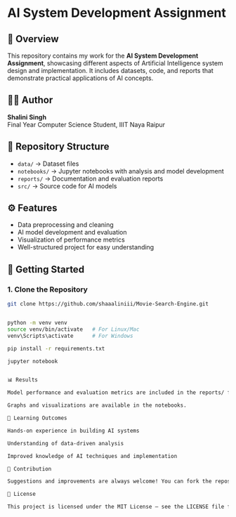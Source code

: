 # AI System Development Assignment

## 📌 Overview  
This repository contains my work for the **AI System Development Assignment**, showcasing different aspects of Artificial Intelligence system design and implementation. It includes datasets, code, and reports that demonstrate practical applications of AI concepts.  

## 👩‍💻 Author  
**Shalini Singh**  
Final Year Computer Science Student, IIIT Naya Raipur  

## 📂 Repository Structure  
- `data/` → Dataset files  
- `notebooks/` → Jupyter notebooks with analysis and model development  
- `reports/` → Documentation and evaluation reports  
- `src/` → Source code for AI models  

## ⚙️ Features  
- Data preprocessing and cleaning  
- AI model development and evaluation  
- Visualization of performance metrics  
- Well-structured project for easy understanding  

## 🚀 Getting Started  

### 1. Clone the Repository  
```bash
git clone https://github.com/shaaaliniii/Movie-Search-Engine.git


python -m venv venv
source venv/bin/activate   # For Linux/Mac
venv\Scripts\activate      # For Windows

pip install -r requirements.txt

jupyter notebook


📊 Results

Model performance and evaluation metrics are included in the reports/ folder.

Graphs and visualizations are available in the notebooks.

📖 Learning Outcomes

Hands-on experience in building AI systems

Understanding of data-driven analysis

Improved knowledge of AI techniques and implementation

🤝 Contribution

Suggestions and improvements are always welcome! You can fork the repository and submit pull requests.

📜 License

This project is licensed under the MIT License – see the LICENSE file for details.